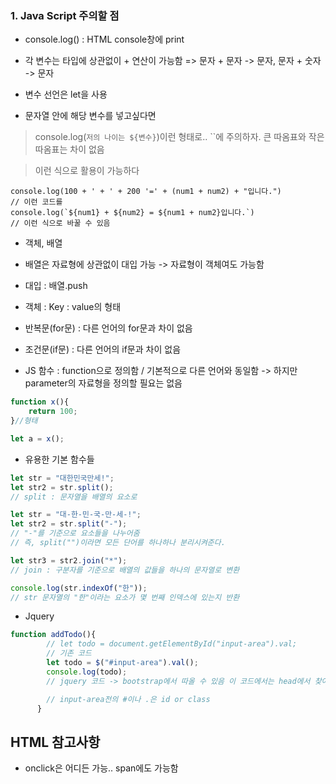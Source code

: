 ### 1. Java Script 주의할 점 ###
- console.log() : HTML console창에 print
- 각 변수는 타입에 상관없이 + 연산이 가능함 => 문자 + 문자 -> 문자, 문자 + 숫자 -> 문자 

- 변수 선언은 let을 사용

- 문자열 안에 해당 변수를 넣고싶다면

> console.log(`저의 나이는 ${변수}`)이런 형태로.. ``에 주의하자. 큰 따옴표와 작은 따옴표는 차이 없음

> 이런 식으로 활용이 가능하다

```JS
console.log(100 + ' + ' + 200 '=' + (num1 + num2) + "입니다.") 
// 이런 코드를
console.log(`${num1} + ${num2} = ${num1 + num2}입니다.`)
// 이런 식으로 바꿀 수 있음
```

- 객체, 배열

- 배열은 자료형에 상관없이 대입 가능 -> 자료형이 객체여도 가능함

- 대입 : 배열.push

- 객체 : Key : value의 형태

- 반복문(for문) : 다른 언어의 for문과 차이 없음
- 조건문(if문) : 다른 언어의 if문과 차이 없음

- JS 함수 : function으로 정의함 / 기본적으로 다른 언어와 동일함 -> 하지만 parameter의 자료형을 정의할 필요는 없음

```js
function x(){
    return 100;
}//형태

let a = x();
```

- 유용한 기본 함수들

```js
let str = "대한민국만세!";
let str2 = str.split();
// split : 문자열을 배열의 요소로

let str = "대-한-민-국-만-세-!";
let str2 = str.split("-");
// "-"를 기준으로 요소들을 나누어줌 
// 즉, split("")이라면 모든 단어를 하나하나 분리시켜준다.

let str3 = str2.join("*");
// join : 구분자를 기준으로 배열의 값들을 하나의 문자열로 변환

console.log(str.indexOf("한"));
// str 문자열의 "한"이라는 요소가 몇 번째 인덱스에 있는지 반환
```

- Jquery

```js
function addTodo(){
        // let todo = document.getElementById("input-area").val;
        // 기존 코드
        let todo = $("#input-area").val();
        console.log(todo);
        // jquery 코드 -> bootstrap에서 따올 수 있음 이 코드에서는 head에서 찾아보자.. head의 script는 더 쉽게 하기 위한 도움이라고 생각하자

        // input-area전의 #이나 .은 id or class
      }
```

## HTML 참고사항
- onclick은 어디든 가능.. span에도 가능함